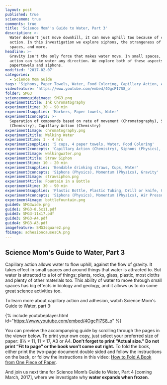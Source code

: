 ```yaml
---
layout: post
published: true
sciencemom: true
comments: true
title: 'Science Mom''s Guide to Water, Part 3'
description: >-
  Water doesn't just move downhill, it can move uphill too because of capillary
  action. In this investigation we explore siphons, the strangeness of small
  spaces, and more.
headline: >-
  Gravity isn't the only force that makes water move. In small spaces, capillary
  action can take water any direction. We explore both of these aspects with
  papertowels and siphons.
modified: '2017-02-07'
categories:
  - Science Mom Guide
tags: 'Siphons, Paper Towels, Water, Food Coloring, Capillary Action, Adhesion'
videofeature: 'https://www.youtube.com/embed/4OgcPI7S8_o'
folder: SMG3
sciencemomguideimage: SMG3.png
experiment1title: Ink Chromatography
experiment1time: 30 - 90 min
experiment1supplies: 'Markers, Paper towels, Water'
experiment1concepts: >-
  Separation of compounds based on rate of movement (Chromatography), Solubility
  (Chemistry), Capillary Action (Chemistry)
experiment1image: chromatography.png
experiment2title: Walking Water
experiment2time: 1 - 4 hrs
experiment2supplies: '5 cups, 4 paper towels, Water, Food Coloring'
experiment2concepts: 'Capillary Action (Chemistry), Siphons (Physics), Gravity'
experiment2image: walkingwater.png
experiment3title: Straw Siphon
experiment3time: 10 - 20 min
experiment3supplies: 'Bendable drinking straws, Cups, Water'
experiment3concepts: 'Siphons (Physics), Momentum (Physics), Gravity'
experiment3image: strawsiphon.png
experiment4title: Fountain in a Bottle
experiment4time: 30 - 90 min
experiment4supplies: 'Plastic Bottle, Plastic Tubing, Drill or knife, Glue and Tape'
experiment4concepts: 'Siphons (Physics), Momentum (Physics), Air Pressure (Physcis), Gravity'
experiment4image: bottlefountain.png
guide0: SMG3wide.png
guide1: SMG3-8.5x11.pdf
guide2: SMG3-11x17.pdf
guide3: SMG3-A4.pdf
guide4: SMG3-A3.pdf
imagefeature: SMG3square2.png
fbimage: adhesioncausesCA.png
---
```

## Science Mom's Guide to Water, Part 3

Capillary action allows water to flow uphill, against the flow of gravity. It takes effect in small spaces and around things that water is attracted to. But water is attracted to a lot of things: plants, rocks, glass, plastic, most cloths and plenty of other materials too. This ability of water to move through small spaces has big effects in biology and geology, and it allows us to do some great science activities too.

To learn more about capillary action and adhesion, watch Science Mom's Guide to Water, part 3:


{% include youtubeplayer.html id="https://www.youtube.com/embed/4OgcPI7S8_o" %}

You can preview the accompanying guide by scrolling through the pages in the viewer below. To print your own copy, just select your preferred size of paper: 8½ &times; 11, 11 &times; 17, A3 or A4. __Don’t forget to print “Actual size.” Do not print “Fit to page” or the book won’t come out right.__ To fold the book, either print the two-page document double sided and follow the instructions on the back, or follow the instructions in this video: [How to Fold A Book from One Piece of Paper](https://www.youtube.com/watch?v=E0sS59oMBe0&t=3s). 

And join us next time for Science Mom’s Guide to Water, Part 4 [coming March, 2017], where we investigate why **water expands when frozen**.
